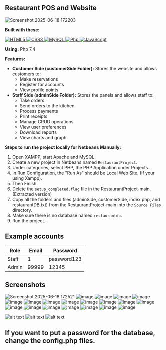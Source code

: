 ## Restaurant POS and Website

![Screenshot 2025-06-18 172203](https://github.com/user-attachments/assets/9d40045b-b143-4fb0-969a-d01425dd5ff4)

**Built with these:** 
<p align="left">
   <a href="#">
      <img alt="HTML5" src="https://img.shields.io/badge/html5%20-%23E34F26.svg?&style=for-the-badge&logo=html5&logoColor=white"/>
      <img alt="CSS3" src="https://img.shields.io/badge/css3%20-%231572B6.svg?&style=for-the-badge&logo=css3&logoColor=white"/>
      <img alt="MySQL" src="https://img.shields.io/badge/mysql-%2300f.svg?&style=for-the-badge&logo=mysql&logoColor=white"/>
      <img alt="Php" src="https://img.shields.io/badge/php-474a8a?style=for-the-badge&logo=php&logoColor=white" />
      <img alt="JavaScript" src="https://img.shields.io/badge/javascript%20-%23F7DF1E.svg?&style=for-the-badge&logo=javascript&logoColor=black"/>
   </a>
</p>

**Using:** Php 7.4

**Features:**
* **Customer Side (customerSide Folder):** Stores the website and allows customers to:
    * Make reservations
    * Register for accounts
    * View profile points
* **Staff Side (adminSide Folder):** Stores the panels and allows staff to:
    * Take orders
    * Send orders to the kitchen
    * Process payments
    * Print receipts
    * Manage CRUD operations
    * View user preferences
    * Download reports
    * View charts and graph



**Steps to run the project locally for Netbeans Manually:**

1. Open XAMPP, start Apache and MySQL.
2. Create a new project in Netbeans named `RestaurantProject`.
3. Under categories, select PHP, the PHP Application under Projects.
4. In Run Configuration, the "Run As" should be Local Web Site. (If your using Xampp).
5. Then Finish.
6. Delete the `setup_completed.flag` file in the RestaurantProject-main. (Extracted version)
7. Copy all the folders and files (adminSide, customerSide, index.php, and restaurantDB.txt) from the RestaurantProject-main into the `Source Files` directory.
8. Make sure there is no database named `restaurantdb`.
9. Run the project.

## Example accounts

| Role | Email | Password |
|---|---|---|
| Staff | 1 | password123 |
| Admin | 99999 | 12345 |

## Screenshots
![Screenshot 2025-06-18 172521](https://github.com/user-attachments/assets/a1f52a80-6871-4d30-8980-ae844c7daa89)
![image](https://github.com/user-attachments/assets/444eca73-f10b-4e66-b88e-dc8bf50bdb31)
![image](https://github.com/user-attachments/assets/962472d2-38b9-4bbb-a57d-12b9444feb95)
![image](https://github.com/user-attachments/assets/163caa54-92e4-42da-ba63-8e43dc465e7e)
![image](https://github.com/user-attachments/assets/9e1045ee-2f1f-444c-8250-c49ad2cf8fbc)
![image](https://github.com/user-attachments/assets/84a443f1-5165-4dc1-b35e-a46045477c08)
![image](https://github.com/user-attachments/assets/dfebf0d5-65d9-4083-9f38-167d8cf64e42)
![image](https://github.com/user-attachments/assets/8460f2a1-54f0-4c6d-848e-0a5f29f96a2d)
![image](https://github.com/user-attachments/assets/7627191c-c957-4bea-8188-032d7b68abbf)
![image](https://github.com/user-attachments/assets/17a9646d-e8be-444a-9e5a-51a628b83abf)
![image](https://github.com/user-attachments/assets/5cccd128-44e0-41d4-aa9f-af427838b5c2)
![image](https://github.com/user-attachments/assets/87a99b9f-260c-44e1-9ae5-1bafa52698e6)
![image](https://github.com/user-attachments/assets/507ca403-820d-45af-8d4c-4eac2e12b2e7)
![image](https://github.com/user-attachments/assets/570c9a8c-7019-4253-bb9c-3349e6ab4833)
![image](https://github.com/user-attachments/assets/1e484e6a-0e62-43a5-9da1-1398d34a042e)
![image](https://github.com/user-attachments/assets/cdbb8c5f-5a53-4ae4-b4cb-315dc74605c2)
![image](https://github.com/user-attachments/assets/f23d59bd-e01d-4be3-847c-134e5535debe)
![image](https://github.com/user-attachments/assets/d47f7235-d029-4697-ba43-113f950415ba)
![image](https://github.com/user-attachments/assets/9de95084-f42b-4049-95e5-7e96a1e37ee0)
![image](https://github.com/user-attachments/assets/2db0776e-2be5-4528-bc9a-2fc79a2a9846)






![alt text](https://github.com/Brynlai/RestaurantProject/blob/main/RestaurantProjectImages/salespanel.png?raw=true)
![alt text](https://github.com/Brynlai/RestaurantProject/blob/main/RestaurantProjectImages/statisticspanel.png?raw=true)
![alt text](https://github.com/Brynlai/RestaurantProject/blob/main/RestaurantProjectImages/profilespanel.png?raw=true)




## If you want to put a password for the database, change the config.php files.
